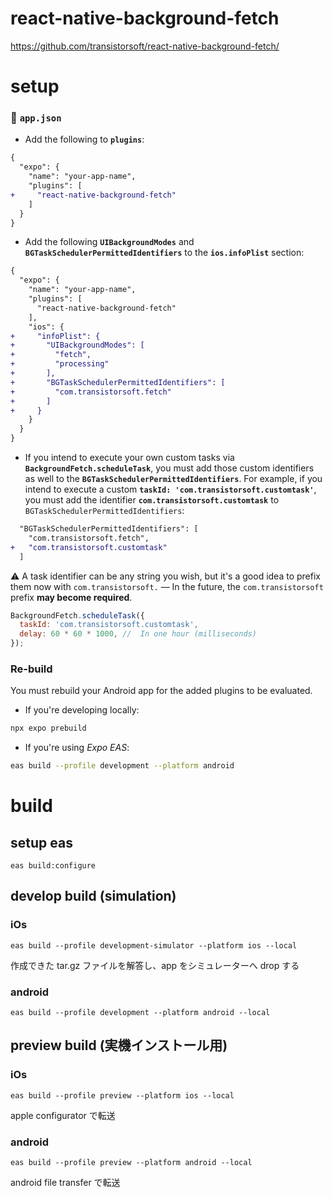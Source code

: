 # react-native-background-fetch

https://github.com/transistorsoft/react-native-background-fetch/

# setup

### :open_file_folder: **`app.json`**

- Add the following to **`plugins`**:

```diff
{
  "expo": {
    "name": "your-app-name",
    "plugins": [
+     "react-native-background-fetch"
    ]
  }
}
```

- Add the following **`UIBackgroundModes`** and **`BGTaskSchedulerPermittedIdentifiers`** to the **`ios.infoPlist`** section:

```diff
{
  "expo": {
    "name": "your-app-name",
    "plugins": [
      "react-native-background-fetch"
    ],
    "ios": {
+     "infoPlist": {
+       "UIBackgroundModes": [
+         "fetch",
+         "processing"
+       ],
+       "BGTaskSchedulerPermittedIdentifiers": [
+         "com.transistorsoft.fetch"
+       ]
+     }
    }
  }
}
```

- If you intend to execute your own custom tasks via **`BackgroundFetch.scheduleTask`**, you must add those custom identifiers as well to the **`BGTaskSchedulerPermittedIdentifiers`**. For example, if you intend to execute a custom **`taskId: 'com.transistorsoft.customtask'`**, you must add the identifier **`com.transistorsoft.customtask`** to `BGTaskSchedulerPermittedIdentifiers`:

```diff
  "BGTaskSchedulerPermittedIdentifiers": [
    "com.transistorsoft.fetch",
+   "com.transistorsoft.customtask"
  ]
```

:warning: A task identifier can be any string you wish, but it's a good idea to prefix them now with `com.transistorsoft.` &mdash; In the future, the `com.transistorsoft` prefix **may become required**.

```javascript
BackgroundFetch.scheduleTask({
  taskId: 'com.transistorsoft.customtask',
  delay: 60 * 60 * 1000, //  In one hour (milliseconds)
});
```

### Re-build

You must rebuild your Android app for the added plugins to be evaluated.

- If you're developing locally:

```bash
npx expo prebuild
```

- If you're using _Expo EAS_:

```bash
eas build --profile development --platform android
```

# build

## setup eas

```
eas build:configure
```

## develop build (simulation)

### iOs

```
eas build --profile development-simulator --platform ios --local
```

作成できた tar.gz ファイルを解答し、app をシミュレーターへ drop する

### android

```
eas build --profile development --platform android --local
```

## preview build (実機インストール用)

### iOs

```
eas build --profile preview --platform ios --local
```

apple configurator で転送

### android

```
eas build --profile preview --platform android --local
```

android file transfer で転送
